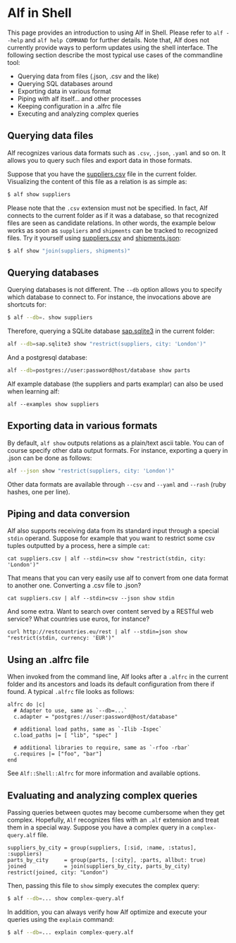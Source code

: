 # Alf in Shell

This page provides an introduction to using Alf in Shell. Please refer to `alf
--help` and `alf help COMMAND` for further details. Note that, Alf does not
currently provide ways to perform updates using the shell interface. The
following section describe the most typical use cases of the commandline tool:

* Querying data from files (.json, .csv and the like)
* Querying SQL databases around
* Exporting data in various format
* Piping with alf itself... and other processes
* Keeping configuration in a .alfrc file
* Executing and analyzing complex queries

## Querying data files

Alf recognizes various data formats such as `.csv`, `.json`, `.yaml` and so
on. It allows you to query such files and export data in those formats.

Suppose that you have the <a target="_blank"
href="/downloads/suppliers.csv">suppliers.csv</a> file in the current folder.
Visualizing the content of this file as a relation is as simple as:

```sh
$ alf show suppliers
```

Please note that the `.csv` extension must not be specified. In fact, Alf
connects to the current folder as if it was a database, so that recognized
files are seen as candidate relations. In other words, the example below
works as soon as `suppliers` and `shipments` can be tracked to recognized files.
Try it yourself using <a target="_blank" href="/downloads/suppliers.csv">suppliers.csv</a>
and <a target="_blank" href="/downloads/shipments.json">shipments.json</a>:

```sh
$ alf show "join(suppliers, shipments)"
```

## Querying databases

Querying databases is not different. The `--db` option allows you to specify
which database to connect to. For instance, the invocations above are
shortcuts for:

```sh
$ alf --db=. show suppliers
```

Therefore, querying a SQLite database <a target="_blank"
href="/downloads/sap.sqlite3">sap.sqlite3</a> in the current folder:

```sh
alf --db=sap.sqlite3 show "restrict(suppliers, city: 'London')"
```

And a postgresql database:

```sh
alf --db=postgres://user:password@host/database show parts
```

Alf example database (the suppliers and parts examplar) can also be used when
learning alf:

```
alf --examples show suppliers
```

## Exporting data in various formats

By default, `alf show` outputs relations as a plain/text ascii table. You can
of course specify other data output formats. For instance, exporting a query
in .json can be done as follows:

```sh
alf --json show "restrict(suppliers, city: 'London')"
```

Other data formats are available through `--csv` and `--yaml` and `--rash`
(ruby hashes, one per line).

## Piping and data conversion

Alf also supports receiving data from its standard input through a special
`stdin` operand. Suppose for example that you want to restrict some csv
tuples outputted by a process, here a simple `cat`:

```
cat suppliers.csv | alf --stdin=csv show "restrict(stdin, city: 'London')"
```

That means that you can very easily use alf to convert from one data format
to another one. Converting a .csv file to .json?

```
cat suppliers.csv | alf --stdin=csv --json show stdin
```

And some extra. Want to search over content served by a RESTful web service?
What countries use euros, for instance?

```
curl http://restcountries.eu/rest | alf --stdin=json show "restrict(stdin, currency: 'EUR')"
```

## Using an .alfrc file

When invoked from the command line, Alf looks after a `.alfrc` in the current
folder and its ancestors and loads its default configuration from there if
found. A typical `.alfrc` file looks as follows:

```
alfrc do |c|
  # Adapter to use, same as `--db=...`
  c.adapter = "postgres://user:password@host/database"

  # additional load paths, same as `-Ilib -Ispec`
  c.load_paths |= [ "lib", "spec" ]

  # additional libraries to require, same as `-rfoo -rbar`
  c.requires |= ["foo", "bar"]
end
```

See `Alf::Shell::Alfrc` for more information and available options.

## Evaluating and analyzing complex queries

Passing queries between quotes may become cumbersome when they get complex.
Hopefully, `Alf` recognizes files with an `.alf` extension and treat them
in a special way. Suppose you have a complex query in a `complex-query.alf`
file.

```
suppliers_by_city = group(suppliers, [:sid, :name, :status], :suppliers)
parts_by_city     = group(parts, [:city], :parts, allbut: true)
joined            = join(suppliers_by_city, parts_by_city)
restrict(joined, city: "London")
```

Then, passing this file to `show` simply executes the complex query:

```sh
$ alf --db=... show complex-query.alf
```

In addition, you can always verify how Alf optimize and execute your queries
using the `explain` command:

```sh
$ alf --db=... explain complex-query.alf
```
